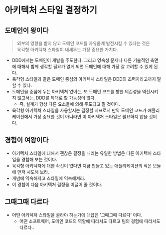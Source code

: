 # 아키텍처 스타일 결정하기

## 도메인이 왕이다

> 외부의 영향을 받지 않고 도메인 코드를 자유롭게 발전시킬 수 있다는 것은 <br>
> 육각형 아키텍처 스타일이 내세우는 가장 중요한 가치다.

* DDD에서는 도메인이 개발을 주도한다. 그리고 영속성 문제나 다른 기술적인 측면에 대해서 함께 생각할 필요가 없게 되면 도메인에 대해
 가장 잘 고려할 수 있게 된다.
* 육각형 스타일과 같은 도메인 중심의 아키텍처 스타일은 DDD의 조력자라고까지 말할 수 있다.
* 도메인을 중심에 두는 아키텍처 없이는, 또 도메인 코드를 향한 의존성을 역전시키지 않고서는, DDD를 제대로 할 가능성이 없다.
  * 즉, 설계가 항상 다른 요소들에 의해 주도되고 말 것이다.
* 육각형 아키텍처 스타일을 사용할지는 결정할 지표로서 만약 도메인 코드가 애플리케이션에서 가장 중요한 것이 아니라면 이 아키텍처 스타일은 필요하지 않을 것이다.

## 경험이 여왕이다

* 아키텍처 스타일에 대해서 괜찮은 결정을 내리는 유일한 방법은 다른 아키텍처 스타일을 경험해 보는 것이다.
* 육각형 아키텍처에 대한 확신이 없다면 지금 만들고 있는 애플리케이션의 작은 모듈에 먼저 시도해 보라.
* 개념에 익숙해지고 스타일에 익숙해져라. 
* 이 경험이 다음 아키텍처 결정을 이끌어 줄 것이다.

## 그때그때 다르다

* 어떤 아키텍처 스타일을 골라야 하는가에 대답은 '그때그때 다르다' 이다.
  * 어떤 소프트웨어, 도메인 코드의 역할에 따라서도 다르고 팀의 경험에 따라서도 다르다..
